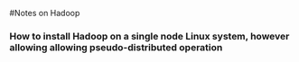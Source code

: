 #Notes on Hadoop

### How to install Hadoop on a single node Linux system, however allowing allowing pseudo-distributed operation


